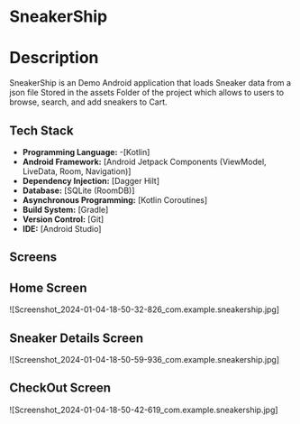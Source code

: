 # SneakerShip


# Description

SneakerShip is an Demo Android application that loads Sneaker data from a json file Stored in the assets Folder of the project which allows to users to browse, search, and add sneakers to Cart.

## Tech Stack

- **Programming Language:** -[Kotlin] 
- **Android Framework:** [Android Jetpack Components (ViewModel, LiveData, Room, Navigation)]
- **Dependency Injection:** [Dagger Hilt]
- **Database:** [SQLite (RoomDB)]
- **Asynchronous Programming:** [Kotlin Coroutines]
- **Build System:** [Gradle]
- **Version Control:** [Git]
- **IDE:** [Android Studio]

## Screens

## Home Screen
![Screenshot_2024-01-04-18-50-32-826_com.example.sneakership.jpg]

## Sneaker Details Screen
![Screenshot_2024-01-04-18-50-59-936_com.example.sneakership.jpg]

## CheckOut Screen
![Screenshot_2024-01-04-18-50-42-619_com.example.sneakership.jpg]


